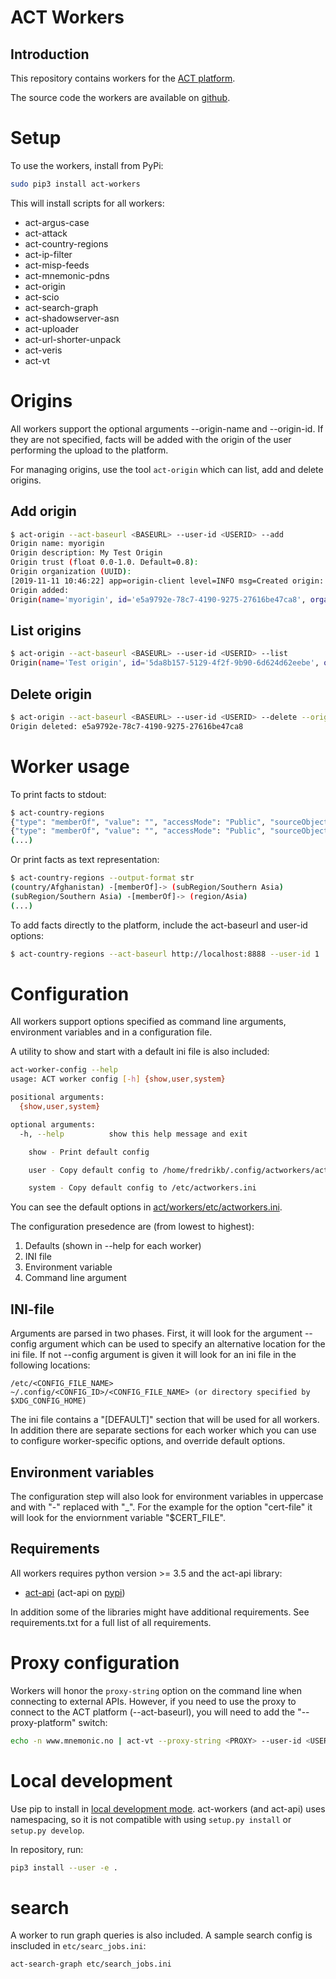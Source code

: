 # ACT Workers

## Introduction

This repository contains workers for the [ACT platform](https://github.com/mnemonic-no/act-platform).

The source code the workers are available on [github](https://github.com/mnemonic-no/act-workers).

# Setup

To use the workers, install from PyPi:

```bash
sudo pip3 install act-workers
```

This will install scripts for all workers:

* act-argus-case
* act-attack
* act-country-regions
* act-ip-filter
* act-misp-feeds
* act-mnemonic-pdns
* act-origin
* act-scio
* act-search-graph
* act-shadowserver-asn
* act-uploader
* act-url-shorter-unpack
* act-veris
* act-vt

# Origins

All workers support the optional arguments --origin-name and --origin-id. If they are not specified, facts will be added with the origin of the user performing the upload to the platform.

For managing origins, use the tool `act-origin` which can list, add and delete origins.

## Add origin

```bash
$ act-origin --act-baseurl <BASEURL> --user-id <USERID> --add
Origin name: myorigin
Origin description: My Test Origin
Origin trust (float 0.0-1.0. Default=0.8):
Origin organization (UUID):
[2019-11-11 10:46:22] app=origin-client level=INFO msg=Created origin: myorigin
Origin added:
Origin(name='myorigin', id='e5a9792e-78c7-4190-9275-27616be47ca8', organization=Organization(), description='My Test Origin', trust=0.8)
```

## List origins

```bash
$ act-origin --act-baseurl <BASEURL> --user-id <USERID> --list
Origin(name='Test origin', id='5da8b157-5129-4f2f-9b90-6d624d62eebe', organization=Organization(), description='My test origin', trust=0.5)
```

## Delete origin

```bash
$ act-origin --act-baseurl <BASEURL> --user-id <USERID> --delete --origin-id e5a9792e-78c7-4190-9275-27616be47ca8
Origin deleted: e5a9792e-78c7-4190-9275-27616be47ca8
```

# Worker usage

To print facts to stdout:

```bash
$ act-country-regions
{"type": "memberOf", "value": "", "accessMode": "Public", "sourceObject": {"type": "country", "value": "Afghanistan"}, "destinationObject": {"type": "subRegion", "value": "Southern Asia"}, "bidirectionalBinding": false}
{"type": "memberOf", "value": "", "accessMode": "Public", "sourceObject": {"type": "subRegion", "value": "Southern Asia"}, "destinationObject": {"type": "region", "value": "Asia"}, "bidirectionalBinding": false}
(...)
```

Or print facts as text representation:

```bash
$ act-country-regions --output-format str
(country/Afghanistan) -[memberOf]-> (subRegion/Southern Asia)
(subRegion/Southern Asia) -[memberOf]-> (region/Asia)
(...)
```

To add facts directly to the platform, include the act-baseurl and user-id options:

```bash
$ act-country-regions --act-baseurl http://localhost:8888 --user-id 1
```

# Configuration

All workers support options specified as command line arguments, environment variables and in a configuration file.

A utility to show and start with a default ini file is also included:

```bash
act-worker-config --help
usage: ACT worker config [-h] {show,user,system}

positional arguments:
  {show,user,system}

optional arguments:
  -h, --help          show this help message and exit

    show - Print default config

    user - Copy default config to /home/fredrikb/.config/actworkers/actworkers.ini

    system - Copy default config to /etc/actworkers.ini
```

You can see the default options in [act/workers/etc/actworkers.ini](act/workers/etc/actworkers.ini).

The configuration presedence are (from lowest to highest):
1. Defaults (shown in --help for each worker)
2. INI file
3. Environment variable
4. Command line argument

## INI-file
Arguments are parsed in two phases. First, it will look for the argument --config argument
which can be used to specify an alternative location for the ini file. If not --config argument
is given it will look for an ini file in the following locations:

    /etc/<CONFIG_FILE_NAME>
    ~/.config/<CONFIG_ID>/<CONFIG_FILE_NAME> (or directory specified by $XDG_CONFIG_HOME)

The ini file contains a "[DEFAULT]" section that will be used for all workers.
In addition there are separate sections for each worker which you can use to configure
worker-specific options, and override default options.

## Environment variables

The configuration step will also look for environment variables in uppercase and
with "-" replaced with "_". For the example for the option "cert-file" it will look for the
enviornment variable "$CERT_FILE".

## Requirements

All workers requires python version >= 3.5 and the act-api library:

* [act-api](https://github.com/mnemonic-no/act-api-python) (act-api on [pypi](https://pypi.org/project/act-api/))

In addition some of the libraries might have additional requirements. See requirements.txt for a full list of all requirements.

# Proxy configuration

Workers will honor the `proxy-string` option on the command line when connecting to external APIs. However, if you need to
use the proxy to connect to the ACT platform (--act-baseurl), you will need to add the "--proxy-platform" switch:

```bash
echo -n www.mnemonic.no | act-vt --proxy-string <PROXY> --user-id <USER-ID> --act-baseurl <ACT-HOST> --proxy-platform
```

# Local development

Use pip to install in [local development mode](https://pip.pypa.io/en/stable/reference/pip_install/#editable-installs). act-workers (and act-api) uses namespacing, so it is not compatible with using `setup.py install` or `setup.py develop`.

In repository, run:

```bash
pip3 install --user -e .
```
# search
A worker to run graph queries is also included. A sample search config is inscluded in `etc/searc_jobs.ini`:

```bash
act-search-graph etc/search_jobs.ini
```
